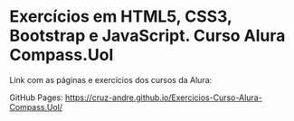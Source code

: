 # Exercícios em HTML5, CSS3, Bootstrap e JavaScript. Curso Alura Compass.Uol

Link com as páginas e exercícios dos cursos da Alura:

GitHub Pages: https://cruz-andre.github.io/Exercicios-Curso-Alura-Compass.Uol/

